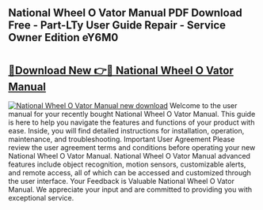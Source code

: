 ## National Wheel O Vator Manual PDF Download Free - Part-LTy User Guide Repair - Service Owner Edition eY6M0

# <h2><a href="http://bc70768.oget.top/?id=National+Wheel+O+Vator+Manual">🔗Download New 👉🔴 National Wheel O Vator Manual</a></h2>

[![National Wheel O Vator Manual new download](https://i.imgur.com/5g1atiW.png)](http://bc70768.oget.top/?id=National+Wheel+O+Vator+Manual)
Welcome to the user manual for your recently bought National Wheel O Vator Manual. This guide is here to help you navigate the features and functions of your product with ease. Inside, you will find detailed instructions for installation, operation, maintenance, and troubleshooting. Important User Agreement Please review the user agreement terms and conditions before operating your new National Wheel O Vator Manual. National Wheel O Vator Manual advanced features include object recognition, motion sensors, customizable alerts, and remote access, all of which can be accessed and customized through the user interface. Your Feedback is Valuable National Wheel O Vator Manual. We appreciate your input and are committed to providing you with exceptional service.
